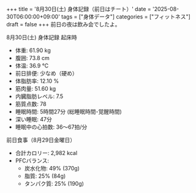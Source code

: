 +++
title = '8月30日(土) 身体記録（前日はチート）'
date = '2025-08-30T06:00:00+09:00'
tags = ["身体データ"]
categories = ["フィットネス"]
draft = false
+++
前日の夜は飲み会でしたよ。

8月30日(土) 身体記録
起床時
 * 体重: 61.90 kg
 * 腹囲: 73.8 cm
 * 体温: 36.9 ℃
 * 前日排便: 少なめ（硬め）
 * 体脂肪率: 12.10 %
 * 筋肉量: 51.60 kg
 * 内臓脂肪レベル: 7.5
 * 筋質点数: 78
 * 睡眠時間: 5時間27分 (総睡眠時間-覚醒時間)
 * 深い睡眠: 47分
 * 睡眠中の心拍数: 36〜67拍/分

前日食事（8月29日金曜日）
 * 合計カロリー: 2,982 kcal
 * PFCバランス:
   * 炭水化物: 49% (370g)
   * 脂質: 25% (84g)
   * タンパク質: 25% (190g)
